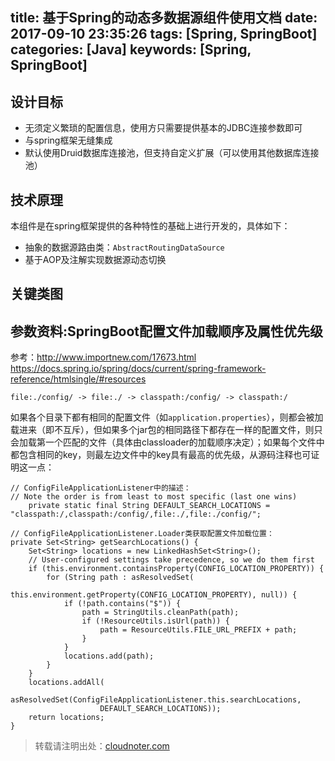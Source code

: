 title: 基于Spring的动态多数据源组件使用文档
date: 2017-09-10 23:35:26
tags: [Spring, SpringBoot]
categories: [Java]
keywords: [Spring, SpringBoot]
---

## 设计目标

* 无须定义繁琐的配置信息，使用方只需要提供基本的JDBC连接参数即可
* 与spring框架无缝集成
* 默认使用Druid数据库连接池，但支持自定义扩展（可以使用其他数据库连接池）

## 技术原理
本组件是在spring框架提供的各种特性的基础上进行开发的，具体如下：

* 抽象的数据源路由类：`AbstractRoutingDataSource`
* 基于AOP及注解实现数据源动态切换

## 关键类图


## 参数资料:SpringBoot配置文件加载顺序及属性优先级
参考：http://www.importnew.com/17673.html
https://docs.spring.io/spring/docs/current/spring-framework-reference/htmlsingle/#resources

`file:./config/ -> file:./ -> classpath:/config/ -> classpath:/`

如果各个目录下都有相同的配置文件（如`application.properties`），则都会被加载进来（即不互斥），但如果多个jar包的相同路径下都存在一样的配置文件，则只会加载第一个匹配的文件（具体由classloader的加载顺序决定）；如果每个文件中都包含相同的key，则最左边文件中的key具有最高的优先级，从源码注释也可证明这一点：

```
// ConfigFileApplicationListener中的描述：
// Note the order is from least to most specific (last one wins)
	private static final String DEFAULT_SEARCH_LOCATIONS = "classpath:/,classpath:/config/,file:./,file:./config/";
	
// ConfigFileApplicationListener.Loader类获取配置文件加载位置：
private Set<String> getSearchLocations() {
	Set<String> locations = new LinkedHashSet<String>();
	// User-configured settings take precedence, so we do them first
	if (this.environment.containsProperty(CONFIG_LOCATION_PROPERTY)) {
		for (String path : asResolvedSet(
				this.environment.getProperty(CONFIG_LOCATION_PROPERTY), null)) {
			if (!path.contains("$")) {
				path = StringUtils.cleanPath(path);
				if (!ResourceUtils.isUrl(path)) {
					path = ResourceUtils.FILE_URL_PREFIX + path;
				}
			}
			locations.add(path);
		}
	}
	locations.addAll(
			asResolvedSet(ConfigFileApplicationListener.this.searchLocations,
					DEFAULT_SEARCH_LOCATIONS));
	return locations;
}

```




> 转载请注明出处：[cloudnoter.com](http://cloudnoter.com)


